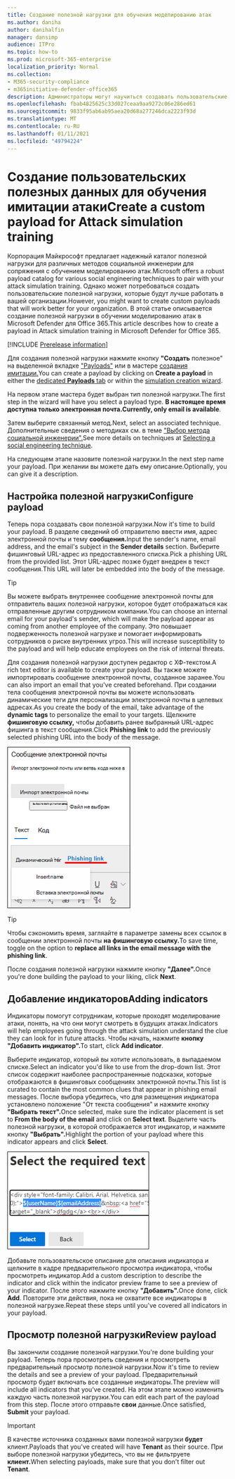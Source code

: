 ```yaml
---
title: Создание полезной нагрузки для обучения моделированию атак
ms.author: daniha
author: danihalfin
manager: dansimp
audience: ITPro
ms.topic: how-to
ms.prod: microsoft-365-enterprise
localization_priority: Normal
ms.collection:
- M365-security-compliance
- m365initiative-defender-office365
description: Администраторы могут научиться создавать пользовательские полезной нагрузки для обучения моделированию атак в Microsoft Defender для Office 365.
ms.openlocfilehash: fbab4825625c33d027ceaa9aa9272c06e286ed61
ms.sourcegitcommit: 9833f95ab6ab95aea20d68a277246dca2223f93d
ms.translationtype: MT
ms.contentlocale: ru-RU
ms.lasthandoff: 01/11/2021
ms.locfileid: "49794224"
---
```

# <a name="create-a-custom-payload-for-attack-simulation-training"></a><span data-ttu-id="b2080-103">Создание пользовательских полезных данных для обучения имитации атаки</span><span class="sxs-lookup"><span data-stu-id="b2080-103">Create a custom payload for Attack simulation training</span></span>

<span data-ttu-id="b2080-104">Корпорация Майкрософт предлагает надежный каталог полезной нагрузки для различных методов социальной инженерии для сопряжения с обучением моделированию атак.</span><span class="sxs-lookup"><span data-stu-id="b2080-104">Microsoft offers a robust payload catalog for various social engineering techniques to pair with your attack simulation training.</span></span> <span data-ttu-id="b2080-105">Однако может потребоваться создать пользовательские полезной нагрузки, которые будут лучше работать в вашей организации.</span><span class="sxs-lookup"><span data-stu-id="b2080-105">However, you might want to create custom payloads that will work better for your organization.</span></span> <span data-ttu-id="b2080-106">В этой статье описывается создание полезной нагрузки в обучении моделированию атак в Microsoft Defender для Office 365.</span><span class="sxs-lookup"><span data-stu-id="b2080-106">This article describes how to create a payload in Attack simulation training in Microsoft Defender for Office 365.</span></span>

[!INCLUDE [Prerelease information](../includes/prerelease.md)]

<span data-ttu-id="b2080-107">Для создания полезной нагрузки нажмите кнопку **"Создать** полезное" на выделенной вкладке ["Payloads"](https://security.microsoft.com/attacksimulator?viewid=payload) или в мастере [создания имитации.](attack-simulation-training.md#selecting-a-payload)</span><span class="sxs-lookup"><span data-stu-id="b2080-107">You can create a payload by clicking on **Create a payload** in either the [dedicated **Payloads** tab](https://security.microsoft.com/attacksimulator?viewid=payload) or within the [simulation creation wizard](attack-simulation-training.md#selecting-a-payload).</span></span>

<span data-ttu-id="b2080-108">На первом этапе мастера будет выбран тип полезной нагрузки.</span><span class="sxs-lookup"><span data-stu-id="b2080-108">The first step in the wizard will have you select a payload type.</span></span> <span data-ttu-id="b2080-109">**В настоящее время доступна только электронная почта.**</span><span class="sxs-lookup"><span data-stu-id="b2080-109">**Currently, only email is available**.</span></span>

<span data-ttu-id="b2080-110">Затем выберите связанный метод.</span><span class="sxs-lookup"><span data-stu-id="b2080-110">Next, select an associated technique.</span></span> <span data-ttu-id="b2080-111">Дополнительные сведения о методиках см. в теме ["Выбор метода социальной инженерии".](attack-simulation-training.md#selecting-a-social-engineering-technique)</span><span class="sxs-lookup"><span data-stu-id="b2080-111">See more details on techniques at [Selecting a social engineering technique](attack-simulation-training.md#selecting-a-social-engineering-technique).</span></span>

<span data-ttu-id="b2080-112">На следующем этапе назовите полезной нагрузки.</span><span class="sxs-lookup"><span data-stu-id="b2080-112">In the next step name your payload.</span></span> <span data-ttu-id="b2080-113">При желании вы можете дать ему описание.</span><span class="sxs-lookup"><span data-stu-id="b2080-113">Optionally, you can give it a description.</span></span>

## <a name="configure-payload"></a><span data-ttu-id="b2080-114">Настройка полезной нагрузки</span><span class="sxs-lookup"><span data-stu-id="b2080-114">Configure payload</span></span>

<span data-ttu-id="b2080-115">Теперь пора создавать свои полезной нагрузки.</span><span class="sxs-lookup"><span data-stu-id="b2080-115">Now it's time to build your payload.</span></span> <span data-ttu-id="b2080-116">В разделе сведений об отправителю ввести имя, адрес электронной почты и тему **сообщения.**</span><span class="sxs-lookup"><span data-stu-id="b2080-116">Input the sender's name, email address, and the email's subject in the **Sender details** section.</span></span> <span data-ttu-id="b2080-117">Выберите фишинговый URL-адрес из предоставленного списка.</span><span class="sxs-lookup"><span data-stu-id="b2080-117">Pick a phishing URL from the provided list.</span></span> <span data-ttu-id="b2080-118">Этот URL-адрес позже будет внедрен в текст сообщения.</span><span class="sxs-lookup"><span data-stu-id="b2080-118">This URL will later be embedded into the body of the message.</span></span>

> [!TIP]
> <span data-ttu-id="b2080-119">Вы можете выбрать внутреннее сообщение электронной почты для отправитель ваших полезной нагрузки, которое будет отображаться как отправленные другим сотрудником компании.</span><span class="sxs-lookup"><span data-stu-id="b2080-119">You can choose an internal email for your payload's sender, which will make the payload appear as coming from another employee of the company.</span></span> <span data-ttu-id="b2080-120">Это повышает подверженность полезной нагрузке и помогает информировать сотрудников о риске внутренних угроз.</span><span class="sxs-lookup"><span data-stu-id="b2080-120">This will increase susceptibility to the payload and will help educate employees on the risk of internal threats.</span></span>

<span data-ttu-id="b2080-121">Для создания полезной нагрузки доступен редактор с ХФ-текстом.</span><span class="sxs-lookup"><span data-stu-id="b2080-121">A rich text editor is available to create your payload.</span></span> <span data-ttu-id="b2080-122">Вы также можете импортировать сообщение электронной почты, созданное заранее.</span><span class="sxs-lookup"><span data-stu-id="b2080-122">You can also import an email that you've created beforehand.</span></span> <span data-ttu-id="b2080-123">При создании тела сообщения электронной почты  вы можете использовать динамические теги для персонализации электронной почты в целевых адресах.</span><span class="sxs-lookup"><span data-stu-id="b2080-123">As you create the body of the email, take advantage of the **dynamic tags** to personalize the email to your targets.</span></span> <span data-ttu-id="b2080-124">Щелкните **фишинговую ссылку,** чтобы добавить ранее выбранный URL-адрес фишинга в текст сообщения.</span><span class="sxs-lookup"><span data-stu-id="b2080-124">Click **Phishing link** to add the previously selected phishing URL into the body of the message.</span></span>

![Фишинговая ссылка и динамические теги, выделенные при создании полезной нагрузки для Microsoft Defender для Office 365](../../media/attack-sim-preview-payload-email-body.png)

> [!TIP]
> <span data-ttu-id="b2080-126">Чтобы сэкономить время, загляайте в параметре замены всех ссылок в сообщении электронной почты **на фишинговую ссылку.**</span><span class="sxs-lookup"><span data-stu-id="b2080-126">To save time, toggle on the option to **replace all links in the email message with the phishing link**.</span></span>

<span data-ttu-id="b2080-127">После создания полезной нагрузки нажмите кнопку **"Далее".**</span><span class="sxs-lookup"><span data-stu-id="b2080-127">Once you're done building the payload to your liking, click **Next**.</span></span>

## <a name="adding-indicators"></a><span data-ttu-id="b2080-128">Добавление индикаторов</span><span class="sxs-lookup"><span data-stu-id="b2080-128">Adding indicators</span></span>

<span data-ttu-id="b2080-129">Индикаторы помогут сотрудникам, которые проходят моделирование атаки, понять, на что они могут смотреть в будущих атаках.</span><span class="sxs-lookup"><span data-stu-id="b2080-129">Indicators will help employees going through the attack simulation understand the clue they can look for in future attacks.</span></span> <span data-ttu-id="b2080-130">Чтобы начать, нажмите **кнопку "Добавить индикатор".**</span><span class="sxs-lookup"><span data-stu-id="b2080-130">To start, click **Add indicator**.</span></span>

<span data-ttu-id="b2080-131">Выберите индикатор, который вы хотите использовать, в выпадаемом списке.</span><span class="sxs-lookup"><span data-stu-id="b2080-131">Select an indicator you'd like to use from the drop-down list.</span></span> <span data-ttu-id="b2080-132">Этот список содержит наиболее распространенные подсказки, которые отображаются в фишинговых сообщениях электронной почты.</span><span class="sxs-lookup"><span data-stu-id="b2080-132">This list is curated to contain the most common clues that appear in phishing email messages.</span></span> <span data-ttu-id="b2080-133">После выбора убедитесь, что для  размещения индикатора установлено положение "От текста сообщения" и нажмите кнопку **"Выбрать текст".**</span><span class="sxs-lookup"><span data-stu-id="b2080-133">Once selected, make sure the indicator placement is set to **From the body of the email** and click on **Select text**.</span></span> <span data-ttu-id="b2080-134">Выделите часть полезной нагрузки, в которой отображается этот индикатор, и нажмите кнопку **"Выбрать".**</span><span class="sxs-lookup"><span data-stu-id="b2080-134">Highlight the portion of your payload where this indicator appears and click **Select**.</span></span>

![Выделенное текст в тексте сообщения для добавления к индикатору в обучении моделированию атаки](../../media/attack-sim-preview-select-text.png)

<span data-ttu-id="b2080-136">Добавьте пользовательское описание для описания индикатора и щелкните в кадре предварительного просмотра индикатора, чтобы просмотреть индикатор.</span><span class="sxs-lookup"><span data-stu-id="b2080-136">Add a custom description to describe the indicator and click within the indicator preview frame to see a preview of your indicator.</span></span> <span data-ttu-id="b2080-137">После этого нажмите кнопку **"Добавить".**</span><span class="sxs-lookup"><span data-stu-id="b2080-137">Once done, click **Add**.</span></span> <span data-ttu-id="b2080-138">Повторите эти действия, пока не охватите все индикаторы в полезной нагрузке.</span><span class="sxs-lookup"><span data-stu-id="b2080-138">Repeat these steps until you've covered all indicators in your payload.</span></span>

## <a name="review-payload"></a><span data-ttu-id="b2080-139">Просмотр полезной нагрузки</span><span class="sxs-lookup"><span data-stu-id="b2080-139">Review payload</span></span>

<span data-ttu-id="b2080-140">Вы закончили создание полезной нагрузки.</span><span class="sxs-lookup"><span data-stu-id="b2080-140">You're done building your payload.</span></span> <span data-ttu-id="b2080-141">Теперь пора просмотреть сведения и просмотреть предварительный просмотр полезной нагрузки.</span><span class="sxs-lookup"><span data-stu-id="b2080-141">Now it's time to review the details and see a preview of your payload.</span></span> <span data-ttu-id="b2080-142">Предварительный просмотр будет включать все созданные индикаторы.</span><span class="sxs-lookup"><span data-stu-id="b2080-142">The preview will include all indicators that you've created.</span></span> <span data-ttu-id="b2080-143">На этом этапе можно изменить каждую часть полезной нагрузки.</span><span class="sxs-lookup"><span data-stu-id="b2080-143">You can edit each part of the payload from this step.</span></span> <span data-ttu-id="b2080-144">После этого отправьте **свои** данные.</span><span class="sxs-lookup"><span data-stu-id="b2080-144">Once satisfied, **Submit** your payload.</span></span>

> [!IMPORTANT]
> <span data-ttu-id="b2080-145">В качестве источника созданных вами полезной нагрузки **будет** клиент.</span><span class="sxs-lookup"><span data-stu-id="b2080-145">Payloads that you've created will have **Tenant** as their source.</span></span> <span data-ttu-id="b2080-146">При выборе полезной нагрузки убедитесь, что вы не фильтруете **клиент.**</span><span class="sxs-lookup"><span data-stu-id="b2080-146">When selecting payloads, make sure that you don't filter out **Tenant**.</span></span>
